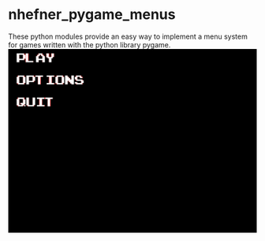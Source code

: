 # **nhefner_pygame_menus**
These python modules provide an easy way to implement a menu system for games written with the python library pygame.
![Screenshot One](/nhefner_pygame_menus/screenshots/home.png)
